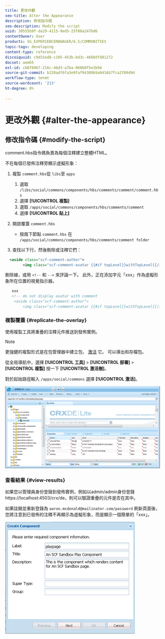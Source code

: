 ```yaml
---
title: 更改外觀
seo-title: Alter the Appearance
description: 修改指令碼
seo-description: Modify the script
uuid: 30555b9f-da29-4115-9ed5-25f80a247bd6
contentOwner: User
products: SG_EXPERIENCEMANAGER/6.5/COMMUNITIES
topic-tags: developing
content-type: reference
discoiquuid: c9d31ed8-c105-453b-bd3c-4660dfd81272
docset: aem65
exl-id: cb8f6967-216c-46d3-a7ba-068b0f5e3b94
source-git-commit: b220adf6fa3e9faf94389b9a9416b7fca2f89d9d
workflow-type: tm+mt
source-wordcount: '213'
ht-degree: 0%

---
```


# 更改外觀 {#alter-the-appearance}

## 修改指令碼 {#modify-the-script}

comment.hbs指令碼負責為每個注釋建立整體HTML。

不在每個已發佈注釋旁顯示虛擬形象：

1. 複製 `comment.hbs`從 `libs`至 `apps`

   1. 選取 `/libs/social/commons/components/hbs/comments/comment/comment.hbs`
   1. 選擇 **[!UICONTROL 複製]**
   1. 選取 `/apps/social/commons/components/hbs/comments/comment`
   1. 選擇 **[!UICONTROL 貼上]**

1. 開啟覆蓋 `comment.hbs`

   * 按兩下節點 `comment.hbs` 在 `/apps/social/commons/components/hbs/comments/comment folder`

1. 查找以下行，然後刪除或注釋它們：

```xml
  <aside class="scf-comment-author">
        <img class="scf-comment-avatar {{#if topLevel}}withTopLevel{{/if}}" src="{{author.avatarUrl}}"></img>
```

刪除線，或用 `<!--` 和 `-->` 來評論一下。 此外，正在添加字元「xxx」作為虛擬形象所在位置的視覺指示器。

```xml
   xxx
   <!-- do not display avatar with comment
    <aside class="scf-comment-author">
        <img class="scf-comment-avatar {{#if topLevel}}withTopLevel{{/if}}" src="{{author.avatarUrl}}"></img>
```

### 複製覆蓋 {#replicate-the-overlay}

使用複製工具將重疊的注釋元件推送到發佈實例。

>[!NOTE]
>
>更強健的複製形式是在包管理器中建立包， [激活](/help/sites-administering/package-manager.md#replicating-packages) 它。 可以導出和存檔包。

從全局導航中，選擇 **[!UICONTROL 工具]** > **[!UICONTROL 部署]** > **[!UICONTROL 複製]** 按一下 **[!UICONTROL 激活樹]**。

對於起始路徑輸入 `/apps/social/commons` 選擇 **[!UICONTROL 激活]**。

![驗證內容模板](assets/verify-content-template.png)

### 查看結果 {#view-results}

如果您以管理員身份登錄到發佈實例，例如以admin/admin身份登錄https://localhost:4503/crx/de，則可以驗證重疊的元件是否在其中。

如果註銷並重新登錄為 `aaron.mcdonald@mailinator.com/password` 刷新頁面後，您將注意到已發佈的注釋不再顯示為虛擬形象，而是顯示一個簡單的「xxx」。

![建立模板元件](assets/create-template-component.png)

